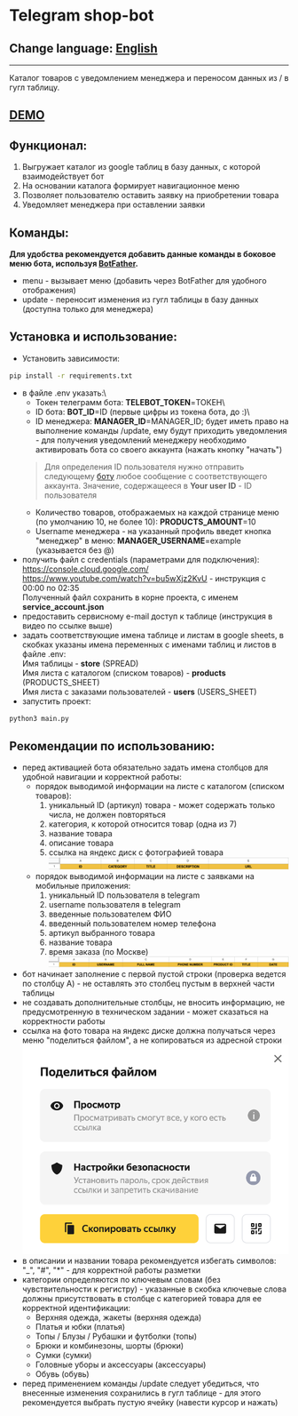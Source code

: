 # Telegram shop-bot
## Change language: [English](README.en.md)
***
Каталог товаров с уведомлением менеджера и переносом данных из / в гугл таблицу.
## [DEMO](README.demo.md)
## Функционал:
1. Выгружает каталог из google таблиц в базу данных, с которой взаимодействует бот
2. На основании каталога формирует навигационное меню
3. Позволяет пользователю оставить заявку на приобретении товара
4. Уведомляет менеджера при оставлении заявки
## Команды:
**Для удобства рекомендуется добавить данные команды в боковое меню бота, используя [BotFather](https://t.me/BotFather).**
- menu - вызывает меню (добавить через BotFather для удобного отображения)
- update - переносит изменения из гугл таблицы в базу данных (доступна только для менеджера)

## Установка и использование:
- Установить зависимости:
```sh
pip install -r requirements.txt
```
- в файле .env указать:\
  - Токен телеграмм бота: **TELEBOT_TOKEN**=ТОКЕН\
  - ID бота: **BOT_ID**=ID (первые цифры из токена бота, до :)\
  - ID менеджера: **MANAGER_ID**=MANAGER_ID; будет иметь право на выполнение команды /update, ему будут приходить уведомления - для получения уведомлений менеджеру необходимо активировать бота со своего аккаунта (нажать кнопку "начать")
  > Для определения ID пользователя нужно отправить следующему [боту](https://t.me/getmyid_bot) любое сообщение с соответствующего аккаунта. Значение, содержащееся в **Your user ID** - ID пользователя
  - Количество товаров, отображаемых на каждой странице меню (по умолчанию 10, не более 10): **PRODUCTS_AMOUNT**=10
  - Username менеджера - на указанный профиль введет кнопка "менеджер" в меню: **MANAGER_USERNAME**=example (указывается без @)
- получить файл c credentials (параметрами для подключения):\
https://console.cloud.google.com/ \
https://www.youtube.com/watch?v=bu5wXjz2KvU - инструкция с 00:00 по 02:35\
Полученный файл сохранить в корне проекта, с именем **service_account.json**
- предоставить сервисному e-mail доступ к таблице (инструкция в видео по ссылке выше)
- задать соответствующие имена таблице и листам в google sheets, в скобках указаны имена переменных с именами таблиц и листов в файле .env:\
Имя таблицы - **store** (SPREAD)\
Имя листа с каталогом (списком товаров) - **products** (PRODUCTS_SHEET)\
Имя листа с заказами пользователей - **users** (USERS_SHEET)
- запустить проект:
```sh
python3 main.py
```
## Рекомендации по использованию:
- перед активацией бота обязательно задать имена столбцов для удобной навигации и корректной работы:
    - порядок выводимой информации на листе с каталогом (списком товаров):
        1. уникальный ID (артикул) товара - может содержать только числа, не должен повторяться 
        2. категория, к которой относится товар (одна из 7)
        3. название товара
        4. описание товара
        5. ссылка на яндекс диск с фотографией товара
![заголовки для листа с каталогами](static/products_title.png)
    - порядок выводимой информации на листе с заявками на мобильные приложения:
        1. уникальный ID пользователя в telegram
        2. username пользователя в telegram
        3. введенные пользователем ФИО
        4. введенный пользователем номер телефона
        5. артикул выбранного товара
        6. название товара
        7. время заказа (по Москве)
![заголовки для листа с каталогами](static/users_title.png)
- бот начинает заполнение с первой пустой строки (проверка ведется по столбцу A) - не оставлять это столбец пустым в верхней части таблицы
- не создавать дополнительные столбцы, не вносить информацию, не предусмотренную в техническом задании - может сказаться на корректности работы
- ссылка на фото товара на яндекс диске должна получаться через меню "поделиться файлом", а не копироваться из адресной строки
![заголовки для листа с каталогами](static/yandex.png)
- в описании и названии товара рекомендуется избегать символов: "_", "#", "*" - для корректной работы разметки
- категории определяются по ключевым словам (без чувствительности к регистру) - указанные в скобка ключевые слова должны присутствовать в столбце с категорией товара для ее корректной идентификации:
  - Верхняя одежда, жакеты (верхняя одежда)
  - Платья и юбки (платья)
  - Топы / Блузы / Рубашки и футболки (топы)
  - Брюки и комбинезоны, шорты (брюки)
  - Сумки (сумки)
  - Головные уборы и аксессуары (аксессуары)
  - Обувь (обувь)
- перед применением команды /update следует убедиться, что внесенные изменения сохранились в гугл таблице - для этого рекомендуется выбрать пустую ячейку (навести курсор и нажать)
